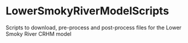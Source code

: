 # LowerSmokyRiverModelScripts
Scripts to download, pre-process and post-process files for the Lower Smoky River CRHM model
